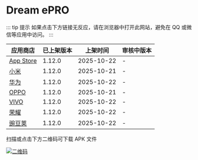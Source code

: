 # Dream ePRO <Badge type="tip" text="1.12.0" />

::: tip 提示
如果点击下方链接无反应，请在浏览器中打开此网站，避免在 QQ 或微信等应用中访问。
:::

| 应用商店 | 已上架版本 | 上架时间 | 审核中版本 |
| --- | --- | --- | --- |
| [App Store](https://apps.apple.com/cn/app/dream-epro/id1584312399) | 1.12.0 | 2025-10-22 | - |
| [小米](https://app.mi.com/details?id=com.clinflash.epro.luoxin) | 1.12.0 | 2025-10-21 | - |
| [华为](https://appgallery.huawei.com/app/C104698125) | 1.12.0 | 2025-10-22 | - |
| [OPPO](https://app.cdo.oppomobile.com/home/detail?app_id=30672361) | 1.12.0 | 2025-10-21 | - |
| [VIVO](https://h5coml.vivo.com.cn/h5coml/appdetail_h5/browser_v2/index.html?appId=3335933) | 1.12.0 | 2025-10-22 | - |
| [荣耀](https://appmarket-h5.cloud.honor.com/h5/share/latest/index.html?shareId=1868482113379164160) | 1.12.0 | 2025-10-22 | - |
| [豌豆荚](https://www.wandoujia.com/apps/8304440) | 1.12.0 | 2025-10-22 | - |

扫描或点击下方二维码可下载 APK 文件

[![二维码](https://52webs.free.i.ng/?data=https://ecoa-test.clinflash.net/dl/dream-epro-release.apk)](https://ecoa-test.clinflash.net/dl/dream-epro-release.apk)
